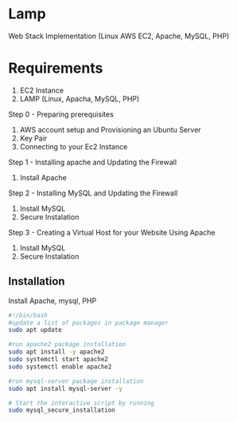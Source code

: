
# Lamp
Web Stack Implementation (Linux AWS EC2, Apache, MySQL, PHP)

# Requirements
1. EC2 Instance
2. LAMP (Linux, Apacha, MySQL, PHP)

Step 0 - Preparing prerequisites
1. AWS account setup and Provisioning an Ubuntu Server
2. Key Pair
3. Connecting to your Ec2 Instance

Step 1 - Installing apache and Updating the Firewall
1. Install Apache

Step 2 - Installing MySQL and Updating the Firewall
1. Install MySQL
2. Secure Instalation

Step 3 - Creating a Virtual Host for your Website Using Apache
1. Install MySQL
2. Secure Instalation

## Installation
Install Apache, mysql, PHP

```bash
#!/bin/bash
#update a list of packages in package manager
sudo apt update

#run apache2 package installation
sudo apt install -y apache2
sudo systemctl start apache2
sudo systemctl enable apache2

#run mysql-server package installation
sudo apt install mysql-server -y

# Start the interactive script by running
sudo mysql_secure_installation
```